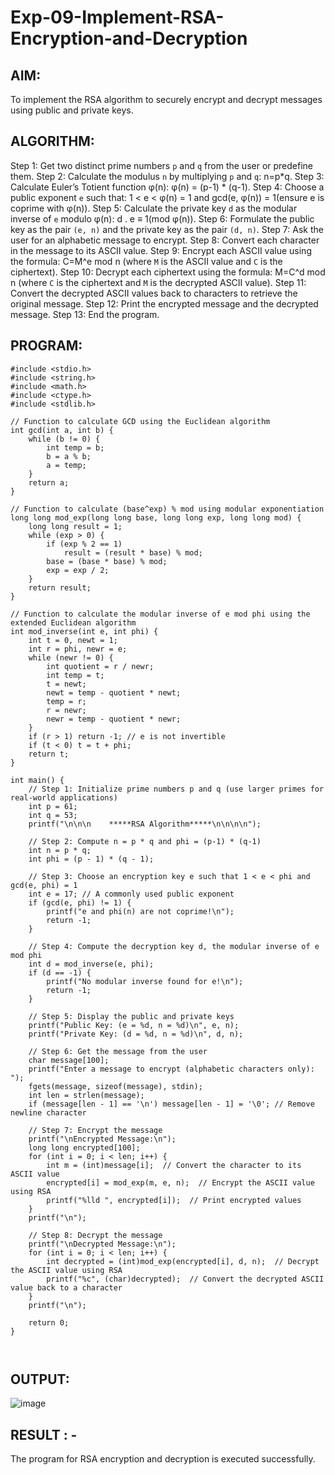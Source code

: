 # Exp-09-Implement-RSA-Encryption-and-Decryption

## AIM:
To implement the RSA algorithm to securely encrypt and decrypt messages
using public and private keys.
## ALGORITHM:
Step 1: Get two distinct prime numbers `p` and `q` from the user or predefine
them.
Step 2: Calculate the modulus `n` by multiplying `p` and `q`: n=p*q.
Step 3: Calculate Euler’s Totient function φ(n): φ(n) = (p-1) * (q-1).
Step 4: Choose a public exponent `e` such that: 1 < e < φ(n) = 1 and gcd(e,
φ(n)) = 1(ensure e is coprime with φ(n)).
Step 5: Calculate the private key `d` as the modular inverse of `e` modulo
φ(n): d . e ≡ 1(mod φ(n)).
Step 6: Formulate the public key as the pair `(e, n)` and the private key as the
pair `(d, n)`.
Step 7: Ask the user for an alphabetic message to encrypt.
Step 8: Convert each character in the message to its ASCII value.
Step 9: Encrypt each ASCII value using the formula: C=M^e mod n
(where `M` is the ASCII value and `C` is the ciphertext).
Step 10: Decrypt each ciphertext using the formula: M=C^d mod n
(where `C` is the ciphertext and `M` is the decrypted ASCII value).
Step 11: Convert the decrypted ASCII values back to characters to retrieve the
original message.
Step 12: Print the encrypted message and the decrypted message.
Step 13: End the program.
## PROGRAM:
```
#include <stdio.h>
#include <string.h>
#include <math.h>
#include <ctype.h>
#include <stdlib.h>

// Function to calculate GCD using the Euclidean algorithm
int gcd(int a, int b) {
    while (b != 0) {
        int temp = b;
        b = a % b;
        a = temp;
    }
    return a;
}

// Function to calculate (base^exp) % mod using modular exponentiation
long long mod_exp(long long base, long long exp, long long mod) {
    long long result = 1;
    while (exp > 0) {
        if (exp % 2 == 1)
            result = (result * base) % mod;
        base = (base * base) % mod;
        exp = exp / 2;
    }
    return result;
}

// Function to calculate the modular inverse of e mod phi using the extended Euclidean algorithm
int mod_inverse(int e, int phi) {
    int t = 0, newt = 1;
    int r = phi, newr = e;
    while (newr != 0) {
        int quotient = r / newr;
        int temp = t;
        t = newt;
        newt = temp - quotient * newt;
        temp = r;
        r = newr;
        newr = temp - quotient * newr;
    }
    if (r > 1) return -1; // e is not invertible
    if (t < 0) t = t + phi;
    return t;
}

int main() {
    // Step 1: Initialize prime numbers p and q (use larger primes for real-world applications)
    int p = 61;
    int q = 53;
    printf("\n\n\n    *****RSA Algorithm*****\n\n\n\n");
    
    // Step 2: Compute n = p * q and phi = (p-1) * (q-1)
    int n = p * q;
    int phi = (p - 1) * (q - 1);

    // Step 3: Choose an encryption key e such that 1 < e < phi and gcd(e, phi) = 1
    int e = 17; // A commonly used public exponent
    if (gcd(e, phi) != 1) {
        printf("e and phi(n) are not coprime!\n");
        return -1;
    }

    // Step 4: Compute the decryption key d, the modular inverse of e mod phi
    int d = mod_inverse(e, phi);
    if (d == -1) {
        printf("No modular inverse found for e!\n");
        return -1;
    }

    // Step 5: Display the public and private keys
    printf("Public Key: (e = %d, n = %d)\n", e, n);
    printf("Private Key: (d = %d, n = %d)\n", d, n);

    // Step 6: Get the message from the user
    char message[100];
    printf("Enter a message to encrypt (alphabetic characters only): ");
    fgets(message, sizeof(message), stdin);
    int len = strlen(message);
    if (message[len - 1] == '\n') message[len - 1] = '\0'; // Remove newline character

    // Step 7: Encrypt the message
    printf("\nEncrypted Message:\n");
    long long encrypted[100];
    for (int i = 0; i < len; i++) {
        int m = (int)message[i];  // Convert the character to its ASCII value
        encrypted[i] = mod_exp(m, e, n);  // Encrypt the ASCII value using RSA
        printf("%lld ", encrypted[i]);  // Print encrypted values
    }
    printf("\n");

    // Step 8: Decrypt the message
    printf("\nDecrypted Message:\n");
    for (int i = 0; i < len; i++) {
        int decrypted = (int)mod_exp(encrypted[i], d, n);  // Decrypt the ASCII value using RSA
        printf("%c", (char)decrypted);  // Convert the decrypted ASCII value back to a character
    }
    printf("\n");

    return 0;
}



```
## OUTPUT:

![image](https://github.com/user-attachments/assets/3216f83e-37a7-4bac-82b3-00f6201c4b8a)



## RESULT : -
The program for RSA encryption and decryption is executed successfully.
